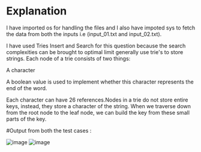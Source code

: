 # Explanation
I have imported os for handling the files and I also have impoted sys to fetch the data from both the inputs i.e (input_01.txt and input_02.txt).

I have used Tries Insert and Search for this question because the search complexities can be brought to optimal limit generally use trie's to store strings.
Each node of a trie consists of two things:

A character

A boolean value is used to implement whether this character represents the end of the word.

Each character can have 26 references.Nodes in a trie do not store entire keys, instead, they store a character of the string. When we traverse down from the root node to the leaf node, we can build the key from these small parts of the key.

#Output from both the test cases :

![image](https://user-images.githubusercontent.com/85862040/155889429-0fea807f-7bd2-41b3-84a3-5a4f30031039.png)
![image](https://user-images.githubusercontent.com/85862040/155889433-69e7d729-1bf5-4a57-a619-7aede035450f.png)
